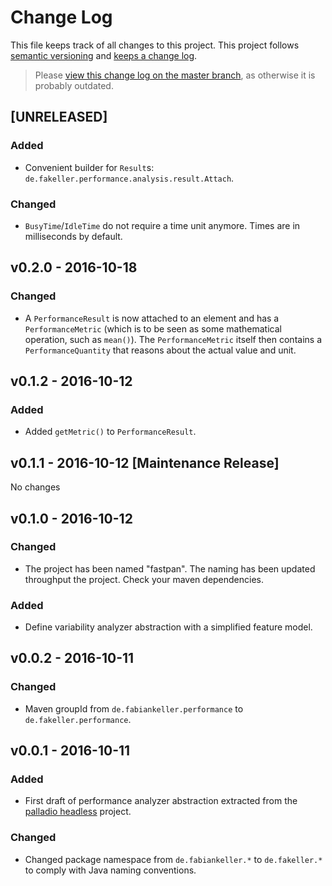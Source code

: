 # Change Log

This file keeps track of all changes to this project. This project follows [semantic versioning](http://semver.org/) and [keeps a change log](http://keepachangelog.com/).

> Please [view this change log on the master branch](https://github.com/DECLARE-Project/fastpan/blob/master/CHANGELOG.md), as otherwise it is probably outdated.


## [UNRELEASED]

### Added
- Convenient builder for `Result`s: `de.fakeller.performance.analysis.result.Attach`.

### Changed
- `BusyTime`/`IdleTime` do not require a time unit anymore. Times are in milliseconds by default.


## v0.2.0 - 2016-10-18

### Changed
- A `PerformanceResult` is now attached to an element and has a `PerformanceMetric` (which is to be seen as some mathematical operation, such as `mean()`). The `PerformanceMetric` itself then contains a `PerformanceQuantity` that reasons about the actual value and unit.


## v0.1.2 - 2016-10-12

### Added
- Added `getMetric()` to `PerformanceResult`.


## v0.1.1 - 2016-10-12 [Maintenance Release]

No changes


## v0.1.0 - 2016-10-12

### Changed
- The project has been named "fastpan". The naming has been updated throughput the project. Check your maven dependencies.

### Added
- Define variability analyzer abstraction with a simplified feature model.


## v0.0.2 - 2016-10-11

### Changed
- Maven groupId from `de.fabiankeller.performance` to `de.fakeller.performance`.


## v0.0.1 - 2016-10-11

### Added
- First draft of performance analyzer abstraction extracted from the [palladio headless](https://github.com/DECLARE-Project/palladio-headless) project.
 
### Changed
- Changed package namespace from `de.fabiankeller.*` to `de.fakeller.*` to comply with Java naming conventions.